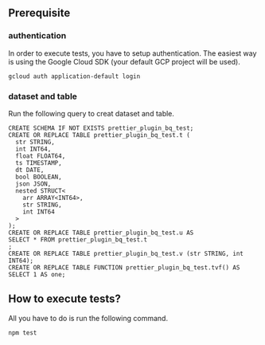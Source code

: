 ## Prerequisite
### authentication
In order to execute tests, you have to setup authentication.
The easiest way is using the Google Cloud SDK (your default GCP project will be used).

```
gcloud auth application-default login
```

### dataset and table
Run the following query to creat dataset and table.

```
CREATE SCHEMA IF NOT EXISTS prettier_plugin_bq_test;
CREATE OR REPLACE TABLE prettier_plugin_bq_test.t (
  str STRING,
  int INT64,
  float FLOAT64,
  ts TIMESTAMP,
  dt DATE,
  bool BOOLEAN,
  json JSON,
  nested STRUCT<
    arr ARRAY<INT64>,
    str STRING,
    int INT64
  >
);
CREATE OR REPLACE TABLE prettier_plugin_bq_test.u AS
SELECT * FROM prettier_plugin_bq_test.t
;
CREATE OR REPLACE TABLE prettier_plugin_bq_test.v (str STRING, int INT64);
CREATE OR REPLACE TABLE FUNCTION prettier_plugin_bq_test.tvf() AS SELECT 1 AS one;
```

## How to execute tests?
All you have to do is run the following command.

```
npm test
```
